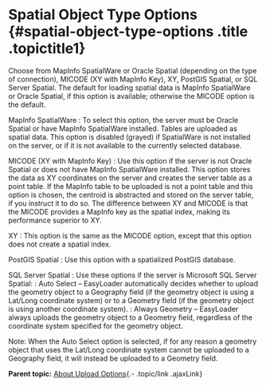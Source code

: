 Spatial Object Type Options {#spatial-object-type-options .title .topictitle1}
===========================

<div class="body conbody">

Choose from <span class="ph uicontrol">MapInfo SpatialWare</span> or
<span class="ph uicontrol">Oracle Spatial</span> (depending on the type
of connection), <span class="ph uicontrol">MICODE</span> (XY with
MapInfo Key), <span class="ph uicontrol">XY</span>, <span
class="ph uicontrol">PostGIS Spatial</span>, or <span
class="ph uicontrol">SQL Server Spatial</span>. The default for loading
spatial data is <span class="ph uicontrol">MapInfo SpatialWare</span> or
<span class="ph uicontrol">Oracle Spatial</span>, if this option is
available; otherwise the <span class="ph uicontrol">MICODE</span> option
is the default.

<span class="ph uicontrol">MapInfo SpatialWare</span>
:   To select this option, the server must be Oracle Spatial or have
    MapInfo SpatialWare installed. Tables are uploaded as spatial data.
    This option is disabled (grayed) if SpatialWare is not installed on
    the server, or if it is not available to the currently
    selected database.

<span class="ph uicontrol">MICODE (XY with MapInfo Key)</span>
:   Use this option if the server is not Oracle Spatial or does not have
    MapInfo SpatialWare installed. This option stores the data as XY
    coordinates on the server and creates the server table as a
    point table. If the MapInfo table to be uploaded is not a point
    table and this option is chosen, the centroid is abstracted and
    stored on the server table, if you instruct it to do so. The
    difference between <span class="ph uicontrol">XY</span> and <span
    class="ph uicontrol">MICODE</span> is that the <span
    class="ph uicontrol">MICODE</span> provides a MapInfo key as the
    spatial index, making its performance superior to <span
    class="ph uicontrol">XY</span>.

<span class="ph uicontrol">XY</span>
:   This option is the same as the <span
    class="ph uicontrol">MICODE</span> option, except that this option
    does not create a spatial index.

<span class="ph uicontrol">PostGIS Spatial</span>
:   Use this option with a spatialized PostGIS database.

<span class="ph uicontrol">SQL Server Spatial</span>
:   Use these options if the server is Microsoft SQL Server Spatial:
:   <span class="ph uicontrol">Auto Select</span> – EasyLoader
    automatically decides whether to upload the geometry object to a
    Geography field (if the geometry object is using a Lat/Long
    coordinate system) or to a Geometry field (if the geometry object is
    using another coordinate system).
:   <span class="ph uicontrol">Always Geometry</span> – EasyLoader
    always uploads the geometry object to a Geometry field, regardless
    of the coordinate system specified for the geometry object.

<div class="note note">

<span class="notetitle">Note:</span> When the <span
class="ph uicontrol">Auto Select</span> option is selected, if for any
reason a geometry object that uses the Lat/Long coordinate system cannot
be uploaded to a Geography field, it will instead be uploaded to a
Geometry field.

</div>

</div>

<div class="related-links" functx="http://www.functx.com">

<div class="related-links-title">

</div>

<div class="familylinks">

<div class="parentlink">

**Parent topic:** [About Upload
Options](guide/../guide/aboutuploadoptions.html){.- .topic/link
.ajaxLink}

</div>

</div>

</div>
